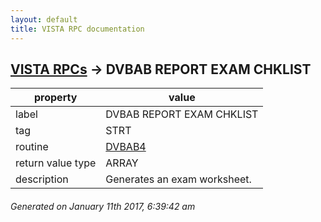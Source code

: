 ```yaml
---
layout: default
title: VISTA RPC documentation
---
```




## [VISTA RPCs](TableOfContent.md) &#8594; DVBAB REPORT EXAM CHKLIST 

 property | value 
--- | --- 
 label | DVBAB REPORT EXAM CHKLIST
 tag | STRT
 routine | [DVBAB4](http://code.osehra.org/dox/Routine_DVBAB4_source.html)
 return value type | ARRAY
 description | Generates an exam worksheet.




 ###### Generated on January 11th 2017, 6:39:42 am